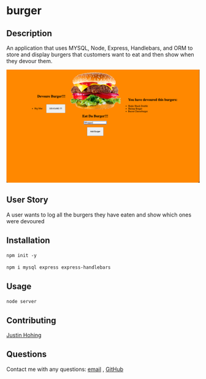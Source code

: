 # burger

## Description

An application that uses MYSQL, Node, Express, Handlebars, and ORM to store and display burgers that customers want to eat and then show when they devour them.

![Eat Da Burger](./public/assets/img/EatDaBurger.png)

## User Story 
A user wants to log all the burgers they have eaten and show which ones were devoured

## Installation

`npm init -y`

`npm i mysql express express-handlebars`

## Usage

`node server`

## Contributing
[Justin Hohing](https://github.com/jhohing)

## Questions
Contact me with any questions: [email](mailto:jnh0627@yahoo.com) , [GitHub](https://github.com/jhohing)<br />